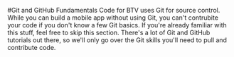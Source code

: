 #Git and GitHub Fundamentals
Code for BTV uses Git for source control.  While you can build a mobile app without using Git, you can't contrubite your code if you don't know a few Git basics.
 If you're already familiar with this stuff, feel free to skip this section. 
There's a lot of Git and GitHub tutorials out there, so we'll only go over the Git skills you'll need to pull and contribute code.
